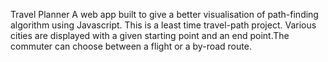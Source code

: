 Travel Planner
A web app built to give a better visualisation of path-finding algorithm using Javascript. This is a least time travel-path project. Various cities are displayed with  a given starting point and an end point.The commuter can choose between a flight or a by-road route.
